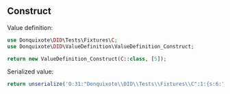 ## Construct

Value definition:

```php
use Donquixote\DID\Tests\Fixtures\C;
use Donquixote\DID\ValueDefinition\ValueDefinition_Construct;

return new ValueDefinition_Construct(C::class, [5]); 
```

Serialized value:

```php
return unserialize('O:31:"Donquixote\\DID\\Tests\\Fixtures\\C":1:{s:6:"values";a:1:{i:0;i:5;}}');
```

